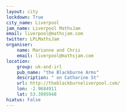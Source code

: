 ```yaml
---
layout: city                                           
lockdown: True
city_name: Liverpool                                                               
jam_name: Liverpool MathsJam
email: liverpool@mathsjam.com
twitter: LPLMathsJam
organiser:
    name: Marianne and Chris
    email: liverpool@mathsjam.com
location:
    group: uk-and-irl
    pub_name: "the Blackburne Arms"
    description: " on Catharine St"
    url: http://theblackburneliverpool.com/
    lon: -2.9684911
    lat: 53.3995948
hiatus: False
---
```

